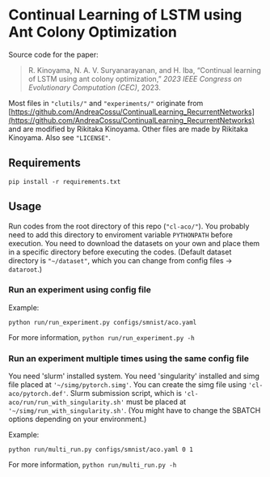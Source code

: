 # Continual Learning of LSTM using Ant Colony Optimization

Source code for the paper:

> R. Kinoyama, N. A. V. Suryanarayanan, and H. Iba,
> “Continual learning of LSTM using ant colony optimization,”
> *2023 IEEE Congress on Evolutionary Computation (CEC)*, 2023.

Most files in `"clutils/"` and `"experiments/"` originate from [https://github.com/AndreaCossu/ContinualLearning_RecurrentNetworks](https://github.com/AndreaCossu/ContinualLearning_RecurrentNetworks) and are modified by Rikitaka Kinoyama.
Other files are made by Rikitaka Kinoyama.
Also see `"LICENSE"`.

## Requirements

```shell
pip install -r requirements.txt
```

## Usage

Run codes from the root directory of this repo (`"cl-aco/"`).
You probably need to add this directory to enviroment variable `PYTHONPATH` before execution.
You need to download the datasets on your own and place them in a specific directory before executing the codes.
(Default dataset directory is `"~/dataset"`, which you can change from config files -> `dataroot`.)

### Run an experiment using config file

Example:

```shell
python run/run_experiment.py configs/smnist/aco.yaml
```

For more information, `python run/run_experiment.py -h`

### Run an experiment multiple times using the same config file

You need 'slurm' installed system.
You need 'singularity' installed and simg file placed at `'~/simg/pytorch.simg'`.
You can create the simg file using `'cl-aco/pytorch.def'`.
Slurm submission script, which is `'cl-aco/run/run_with_singularity.sh'` must be placed at `'~/simg/run_with_singularity.sh'`.
(You might have to change the SBATCH options depending on your environment.)

Example:

```shell
python run/multi_run.py configs/smnist/aco.yaml 0 1
```

For more information, `python run/multi_run.py -h`
